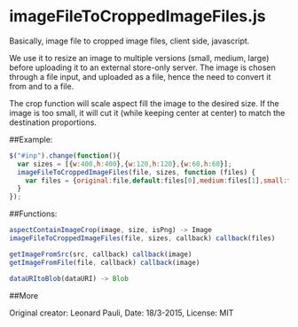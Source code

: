 # imageFileToCroppedImageFiles.js
Basically, image file to cropped image files, client side, javascript.

We use it to resize an image to multiple versions (small, medium, large) before uploading it to an external store-only server.
The image is chosen through a file input, and uploaded as a file, hence the need to convert it from and to a file.

The crop function will scale aspect fill the image to the desired size. If the image is too small, it will cut it (while keeping center at center) to match the destination proportions.

##Example:

```javascript
$("#inp").change(function(){
  var sizes = [{w:400,h:400},{w:120,h:120},{w:60,h:60}];
  imageFileToCroppedImageFiles(file, sizes, function (files) {
    var files = {original:file,default:files[0],medium:files[1],small:files[2]};
  }
});
```

##Functions:

```javascript
aspectContainImageCrop(image, size, isPng) -> Image
imageFileToCroppedImageFiles(file, sizes, callback) callback(files)

getImageFromSrc(src, callback) callback(image)
getImageFromFile(file, callback) callback(image)

dataURItoBlob(dataURI) -> Blob
```

##More

Original creator: Leonard Pauli,
Date: 18/3-2015,
License: MIT
